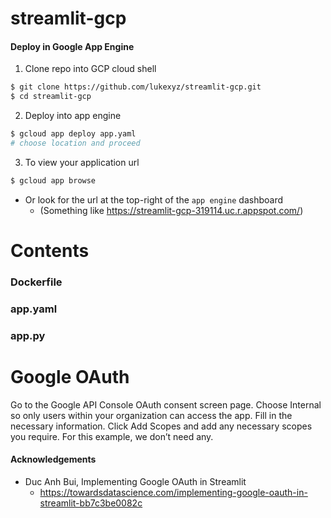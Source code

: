 # streamlit-gcp

#### Deploy in Google App Engine

1. Clone repo into GCP cloud shell
```sh
$ git clone https://github.com/lukexyz/streamlit-gcp.git
$ cd streamlit-gcp
```  


2. Deploy into app engine
```sh
$ gcloud app deploy app.yaml
# choose location and proceed
```  


3. To view your application url
 ```sh
 $ gcloud app browse
 ```
* Or look for the url at the top-right of the `app engine` dashboard
  * (Something like https://streamlit-gcp-319114.uc.r.appspot.com/)


# Contents


### Dockerfile


### app.yaml


### app.py


# Google OAuth
Go to the Google API Console OAuth consent screen page.
Choose Internal so only users within your organization can access the app.
Fill in the necessary information.
Click Add Scopes and add any necessary scopes you require. For this example, we don’t need any.



#### Acknowledgements
* Duc Anh Bui, Implementing Google OAuth in Streamlit
  - https://towardsdatascience.com/implementing-google-oauth-in-streamlit-bb7c3be0082c
